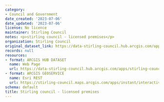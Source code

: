 ```yaml
---
category:
- Council and Government
date_created: '2023-07-06'
date_updated: '2023-07-06'
license: No licence
maintainer: Stirling Council
notes: <p>stirling council - licensed premises</p>
organization: Stirling Council
original_dataset_link: https://data-stirling-council.hub.arcgis.com/apps/stirling-council::stirling-council-licensed-premises
records: null
resources:
- format: ARCGIS HUB DATASET
  name: Web Page
  url: https://data-stirling-council.hub.arcgis.com/apps/stirling-council::stirling-council-licensed-premises
- format: ARCGIS GEOSERVICE
  name: Esri REST
  url: https://stirling-council.maps.arcgis.com/apps/instant/interactivelegend/index.html?appid=fb5a3181d67645ac9e25f1b78b042d53
schema: default
title: Stirling council - licensed premises
---
```

